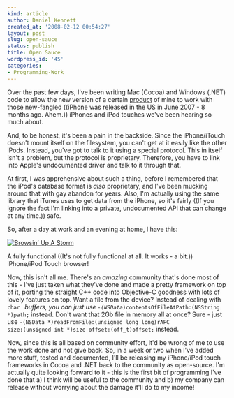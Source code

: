 ```yaml
---
kind: article
author: Daniel Kennett
created_at: '2008-02-12 00:54:27'
layout: post
slug: open-sauce
status: publish
title: Open Sauce
wordpress_id: '45'
categories:
- Programming-Work
---
```


Over the past few days, I've been writing Mac (Cocoa) and Windows (.NET) code to allow the new version of a certain <a href="http://www.kennettnet.co.uk/musicrescue">product</a> of mine to work with those new-fangled ((iPhone was released in the US in June 2007 - 8 months ago. Ahem.)) iPhones and iPod touches we've been hearing so much about. 

And, to be honest, it's been a pain in the backside. Since the iPhone/iTouch doesn't mount itself on the filesystem, you can't get at it easily like the other iPods. Instead, you've got to talk to it using a special protocol. This in itself isn't a problem, but the protocol is proprietary. Therefore, you have to link into Apple's undocumented driver and talk to it through that.

At first, I was apprehensive about such a thing, before I remembered that the iPod's database format is <em>also</em> proprietary, and I've been mucking around that with gay abandon for years. Also, I'm actually using the same library that iTunes uses to get data from the iPhone, so it's fairly ((If you ignore the fact I'm linking into a private, undocumented API that can change at any time.)) safe. 

So, after a day at work and an evening at home, I have this:

<a href='/pictures/for_posts/2008/02/phonebrowse.jpg' title='Browsin’ Up A Storm'><img src='/pictures/for_posts/2008/02/phonebrowse.jpg' alt='Browsin’ Up A Storm' /></a>

A fully functional ((It's not fully functional at all. It works - a bit.)) iPhone/iPod Touch browser! 

<!--more-->

Now, this isn't all me. There's an <em>amazing</em> community that's done most of this - I've just taken what they've done and made a pretty framework on top of it, porting the straight C++ code into Objective-C goodness with lots of lovely features on top. Want a file from the device? Instead of dealing with <code>char *</code> buffers, you can just use 
<code>-(NSData*)contentsOfFileAtPath:(NSString *)path;</code> instead. Don't want that 2Gb file in memory all at once? Sure - just use <code>-(NSData *)readFromFile:(unsigned long long)rAFC size:(unsigned int *)size offset:(off_t)offset;</code> instead. 

Now, since this is all based on community effort, it'd be wrong of me to use the work done and not give back. So, in a week or two when I've added more stuff, tested and documented, I'll be releasing my iPhone/iPod touch frameworks in Cocoa and .NET back to the community as open-source. I'm actually quite looking forward to it - this is the first bit of programming I've done that a) I think will be useful to the community and b) my company can release without worrying about the damage it'll do to my income! 